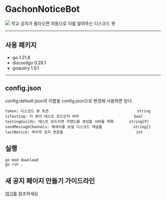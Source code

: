 # GachonNoticeBot

![](https://cdn.discordapp.com/attachments/1226816980531679272/1229358660086661172/2024-04-15_17-50-43.png?ex=662f6478&is=661cef78&hm=20ba47515014b5fdd9d580088a22bbeb320e07c253412b3c3aa06046af351e7c&)
학교 공지가 올라오면 자동으로 이를 알려주는 디스코드 봇

---

## 사용 패키지
- go 1.21.8
- discordgo 0.28.1
- goquery 1.9.1
---
## config.json
config.default.json의 이름을 config.json으로 변경해 사용하면 된다.
```
token: 디스코드 봇 토큰                                        string
isTesting: 이 봇이 테스트 모드인지 여부                         bool
testingGuilds: 테스트 모드이면 커맨드를 생성할 서버들 목록       string[P]
sendMessageChannels: 메세지를 보낼 디스코드 채널들              string[]
lastNotice: 마지막 공지 번호들                                 int
```
## 실행
```
go mod download
go run .
```
## 새 공지 페이지 만들기 가이드라인
[여기](https://github.com/csnewcs/GachonNoticeBot/blob/main/CreateNewNoticeGuideLine.md)를 참조하세요
